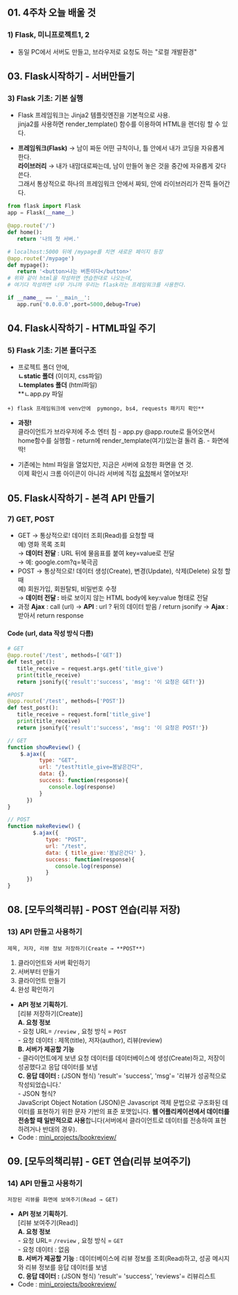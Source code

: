 ## 01. 4주차 오늘 배울 것
### 1) Flask, 미니프로젝트1, 2
- 동일 PC에서 서버도 만들고, 브라우저로 요청도 하는 "로컬 개발환경"

## 03. Flask시작하기 - 서버만들기
### 3) Flask 기초: 기본 실행
- Flask 프레임워크는 Jinja2 템플릿엔진을 기본적으로 사용.
<br> jinja2를 사용하면 render_template() 함수를 이용하여 HTML을 렌더링 할 수 있다.

- **프레임워크(Flask)** → 남이 짜둔 어떤 규칙이나, 틀 안에서 내가 코딩을 자유롭게 한다.
<br> **라이브러리** → 내가 내맘대로짜는데, 남이 만들어 놓은 것을 중간에 자유롭게 갖다 쓴다.
<br> 그래서 통상적으로 하나의 프레임워크 안에서 짜되, 안에 라이브러리가 잔뜩 들어간다.
```python
from flask import Flask
app = Flask(__name__)

@app.route('/')
def home():
   return '나의 첫 서버.'

# localhost:5000 뒤에 /mypage를 치면 새로운 페이지 등장
@app.route('/mypage')
def mypage():
   return '<button>나는 버튼이다</button>'
# 위와 같이 html을 작성하면 연습한대로 나오는데,
# 여기다 작성하면 너무 기니까 우리는 flask라는 프레임워크를 사용한다.

if __name__ == '__main__':
   app.run('0.0.0.0',port=5000,debug=True)
```

## 04. Flask시작하기 - HTML파일 주기
### 5) Flask 기초: 기본 폴더구조
- 프로젝트 폴더 안에,
<br> **ㄴstatic 폴더** (이미지, css파일)
<br> **ㄴtemplates 폴더** (html파일)
<br> **ㄴapp.py 파일

`+) flask 프레임워크에 venv안에  pymongo, bs4, requests 패키지 확인**`

- **과정!**
<br> 클라이언트가 브라우저에 주소 엔터 침 - app.py @app.route로 들어오면서 home함수를 실행함 - return에 render_template(여기)있는걸 돌려 줌. - 화면에 딱!

- 기존에는 html 파일을 열었지만, 지금은 서버에 요청한 화면을 연 것.
<br> 이제 확인시 크롬 아이콘이 아니라 서버에 직접 [요청](http://localhost:5000/)해서 열어보자!

## 05. Flask시작하기 - 본격 API 만들기
### 7) GET, POST
- GET  →  통상적으로! 데이터 조회(Read)를 요청할 때
<br> 예) 영화 목록 조회
<br> → **데이터 전달** : URL 뒤에 물음표를 붙여 key=value로 전달
<br> → 예: google.com?q=북극곰
- POST → 통상적으로! 데이터 생성(Create), 변경(Update), 삭제(Delete) 요청 할 때
<br> 예) 회원가입, 회원탈퇴, 비밀번호 수정
<br> → **데이터 전달 :** 바로 보이지 않는 HTML body에 key:value 형태로 전달
- 과정
**Ajax** : call (url) → **API** : url ? 뒤의 데이터 받음 / return jsonify → **Ajax** : 받아서 return response
#### Code (url, data 작성 방식 다름)
```python
# GET
@app.route('/test', methods=['GET'])
def test_get():
   title_receive = request.args.get('title_give')
   print(title_receive)
   return jsonify({'result':'success', 'msg': '이 요청은 GET!'})

#POST
@app.route('/test', methods=['POST'])
def test_post():
   title_receive = request.form['title_give']
   print(title_receive)
   return jsonify({'result':'success', 'msg': '이 요청은 POST!'})
```
```jsx
// GET
function showReview() {
    $.ajax({
	      type: "GET",
	      url: "/test?title_give=봄날은간다",
	      data: {},
	      success: function(response){
	         console.log(response)
	      }
 	  })
}

// POST
function makeReview() {
		$.ajax({
		    type: "POST",
		    url: "/test",
		    data: { title_give:'봄날은간다' },
		    success: function(response){
		       console.log(response)
		    }
	  })
}
```

## 08. [모두의책리뷰] - POST 연습(리뷰 저장)
### 13) API 만들고 사용하기
`제목, 저자, 리뷰 정보 저장하기(Create → **POST**)`
1. 클라이언트와 서버 확인하기
2. 서버부터 만들기
3. 클라이언트 만들기
4. 완성 확인하기

- **API 정보 기획하기.**
<br> [리뷰 저장하기(Create)]
<br> **A. 요청 정보**
<br> - 요청 URL= `/review` , 요청 방식 = `POST` 
<br> - 요청 데이터 : 제목(title), 저자(author), 리뷰(review)
<br> **B. 서버가 제공할 기능**
<br> - 클라이언트에게 보낸 요청 데이터를 데이터베이스에 생성(Create)하고, 저장이 성공했다고 응답 데이터를 보냄
<br> **C. 응답 데이터  :** (JSON 형식) 'result'= 'success',  'msg'= '리뷰가 성공적으로 작성되었습니다.'
<br> - JSON 형식?
<br> JavaScript Object Notation (JSON)은 Javascript 객체 문법으로 구조화된 데이터를 표현하기 위한 문자 기반의 표준 포맷입니다. **웹 어플리케이션에서 데이터를 전송할 때 일반적으로 사용**합니다(서버에서 클라이언트로 데이터를 전송하여 표현하려거나 반대의 경우).
- Code : [mini_projects/bookreview/](https://github.com/2nchanter/SCC_Beginner_class/tree/main/mini_projects/bookreview)

## 09. [모두의책리뷰] - GET 연습(리뷰 보여주기)
### 14) API 만들고 사용하기
`저장된 리뷰를 화면에 보여주기(Read → GET)`

- **API 정보 기획하기.**
<br> [리뷰 보여주기(Read)]
<br> **A. 요청 정보**
<br> - 요청 URL= `/review` , 요청 방식 = `GET` 
<br> - 요청 데이터 : 없음
<br> **B. 서버가 제공할 기능** :  데이터베이스에 리뷰 정보를 조회(Read)하고, 성공 메시지와 리뷰 정보를 응답 데이터를 보냄
<br> **C. 응답 데이터  :** (JSON 형식) 'result'= 'success',  'reviews'= 리뷰리스트
- Code : [mini_projects/bookreview/](https://github.com/2nchanter/SCC_Beginner_class/tree/main/mini_projects/bookreview)
